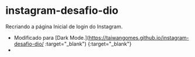 # instagram-desafio-dio
Recriando a página Inicial de login do Instagram.
- Modificado para [Dark Mode.](https://taiwangomes.github.io/instagram-desafio-dio/ :target="_blank") {:target="_blank"}
- 

